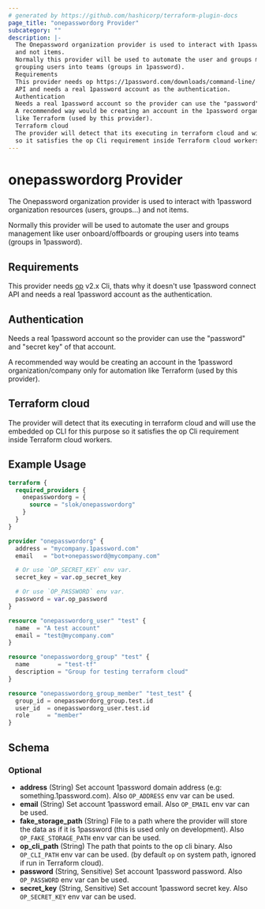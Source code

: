 ```yaml
---
# generated by https://github.com/hashicorp/terraform-plugin-docs
page_title: "onepasswordorg Provider"
subcategory: ""
description: |-
  The Onepassword organization provider is used to interact with 1password organization resources (users, groups...)
  and not items.
  Normally this provider will be used to automate the user and groups management like user onboard/offboards or
  grouping users into teams (groups in 1password).
  Requirements
  This provider needs op https://1password.com/downloads/command-line/ v2.x Cli, thats why it doesn't use 1password connect
  API and needs a real 1password account as the authentication.
  Authentication
  Needs a real 1password account so the provider can use the "password" and "secret key" of that account.
  A recommended way would be creating an account in the 1password organization/company only for automation
  like Terraform (used by this provider).
  Terraform cloud
  The provider will detect that its executing in terraform cloud and will use the embedded op CLI for this purpose
  so it satisfies the op Cli requirement inside Terraform cloud workers.
---
```


# onepasswordorg Provider

The Onepassword organization provider is used to interact with 1password organization resources (users, groups...)
and not items.

Normally this provider will be used to automate the user and groups management like user onboard/offboards or
grouping users into teams (groups in 1password).

## Requirements

This provider needs [op](https://1password.com/downloads/command-line/) v2.x Cli, thats why it doesn't use 1password connect
API and needs a real 1password account as the authentication.

## Authentication

Needs a real 1password account so the provider can use the "password" and "secret key" of that account.

A recommended way would be creating an account in the 1password organization/company only for automation
like Terraform (used by this provider).

## Terraform cloud

The provider will detect that its executing in terraform cloud and will use the embedded op CLI for this purpose
so it satisfies the op Cli requirement inside Terraform cloud workers.

## Example Usage

```terraform
terraform {
  required_providers {
    onepasswordorg = {
      source = "slok/onepasswordorg"
    }
  }
}

provider "onepasswordorg" {
  address = "mycompany.1password.com"
  email   = "bot+onepassword@mycompany.com"

  # Or use `OP_SECRET_KEY` env var.
  secret_key = var.op_secret_key

  # Or use `OP_PASSWORD` env var.
  password = var.op_password
}

resource "onepasswordorg_user" "test" {
  name  = "A test account"
  email = "test@mycompany.com"
}

resource "onepasswordorg_group" "test" {
  name        = "test-tf"
  description = "Group for testing terraform cloud"
}

resource "onepasswordorg_group_member" "test_test" {
  group_id = onepasswordorg_group.test.id
  user_id  = onepasswordorg_user.test.id
  role     = "member"
}
```

<!-- schema generated by tfplugindocs -->
## Schema

### Optional

- **address** (String) Set account 1password domain address (e.g: something.1password.com). Also `OP_ADDRESS` env var can be used.
- **email** (String) Set account 1password email. Also `OP_EMAIL` env var can be used.
- **fake_storage_path** (String) File to a path where the provider will store the data as if it is 1password (this is used only on development). Also `OP_FAKE_STORAGE_PATH` env var can be used.
- **op_cli_path** (String) The path that points to the op cli binary. Also `OP_CLI_PATH` env var can be used. (by default `op` on system path, ignored if run in Terraform cloud).
- **password** (String, Sensitive) Set account 1password password. Also `OP_PASSWORD` env var can be used.
- **secret_key** (String, Sensitive) Set account 1password secret key. Also `OP_SECRET_KEY` env var can be used.
